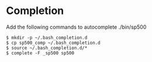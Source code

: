 # Completion

Add the following commands to autocomplete ./bin/sp500

```
$ mkdir -p ~/.bash_completion.d
$ cp sp500_comp ~/.bash_completion.d
$ source ~/.bash_completion.d/*
$ complete -F _sp500 sp500
```
